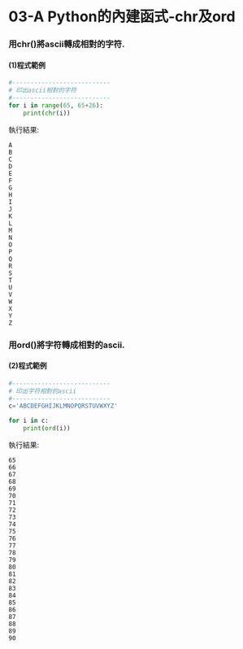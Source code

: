 # 03-A Python的內建函式-chr及ord


### 用chr()將ascii轉成相對的字符. 

#### (1)程式範例
```python
#---------------------------
# 印出ascii相對的字符
#---------------------------
for i in range(65, 65+26):
    print(chr(i))
```


執行結果:
```
A
B
C
D
E
F
G
H
I
J
K
L
M
N
O
P
Q
R
S
T
U
V
W
X
Y
Z
```



### 用ord()將字符轉成相對的ascii. 

#### (2)程式範例
```python
#---------------------------
# 印出字符相對的ascii
#---------------------------
c='ABCDEFGHIJKLMNOPQRSTUVWXYZ'

for i in c:
    print(ord(i))
```


執行結果:
```
65
66
67
68
69
70
71
72
73
74
75
76
77
78
79
80
81
82
83
84
85
86
87
88
89
90
```
